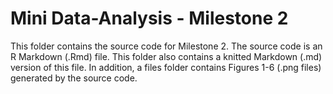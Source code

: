 # Mini Data-Analysis - Milestone 2

This folder contains the source code for Milestone 2. The source code is an R Markdown (.Rmd) file. This folder also contains a knitted Markdown (.md) version of this file. In addition, a files folder contains Figures 1-6 (.png files) generated by the source code. 